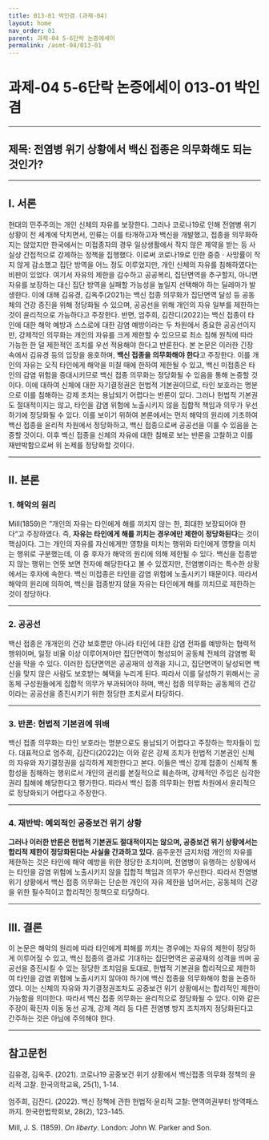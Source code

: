 ```yaml
---
title: 013-01 박인겸 (과제-04)
layout: home
nav_order: 01
parent: 과제-04 5-6단락 논증에세이
permalink: /asmt-04/013-01
---
```


# 과제-04 5-6단락 논증에세이 013-01 박인겸 

---

## 제목: 전염병 위기 상황에서 백신 접종은 의무화해도 되는 것인가?

---

## I. 서론

현대의 민주주의는 개인 신체의 자유를 보장한다. 그러나 코로나19로 인해 전염병 위기 상황이 전 세계에 닥치면서, 인류는 이를 타개하고자 백신을 개발했고, 접종을 의무화하지는 않았지만 한국에서는 미접종자의 경우 일상생활에서 작지 않은 제약을 받는 등 사실상 간접적으로 강제하는 정책을 집행했다. 이로써 코로나19로 인한 중증 · 사망률이 작지 않게 감소했고 집단 방역을 어느 정도 이루었지만, 개인 신체의 자유를 침해하였다는 비판이 있었다. 여기서 자유의 제한을 감수하고 공공복리, 집단면역을 추구할지, 아니면 자유를 보장하는 대신 집단 방역을 실패할 가능성을 높일지 선택해야 하는 딜레마가 발생한다.
이에 대해 김유경, 김옥주(2021)는 백신 접종 의무화가 집단면역 달성 등 공동체의 건강 증진을 위해 정당화될 수 있으며, 공공선을 위해 개인의 자유 일부를 제한하는 것이 윤리적으로 가능하다고 주장한다. 반면, 엄주희, 김잔디(2022)는 백신 접종이 타인에 대한 해악 예방과 스스로에 대한 감염 예방이라는 두 차원에서 중요한 공공선이지만, 강제적인 의무화는 개인의 자유를 크게 제한할 수 있으므로 최소 침해 원칙에 따라 가능한 한 덜 제한적인 조치를 우선 적용해야 한다고 반론한다. 본 논문은 이러한 긴장 속에서 김유경 등의 입장을 옹호하며, **백신 접종을 의무화해야 한다**고 주장한다. 이를 개인의 자유는 오직 타인에게 해악을 미칠 때에 한하여 제한될 수 있고, 백신 미접종은 타인의 감염 위험을 증대시키므로 백신 접종 의무화는 정당화될 수 있음을 통해 논증할 것이다. 이에 대하여 신체에 대한 자기결정권은 헌법적 기본권이므로, 타인 보호라는 명분으로 이를 침해하는 강제 조치는 용납되기 어렵다는 반론이 있다. 그러나 헌법적 기본권도 절대적이지는 않고, 타인을 감염 위험에 노출시키지 않을 집합적 책임과 의무가 우선하기에 정당화될 수 있다. 이를 보이기 위하여 본론에서는 먼저 해악의 원리에 기초하여 백신 접종을 윤리적 차원에서 정당화하고, 백신 접종으로써 공공선을 이룰 수 있음을 논증할 것이다. 이후 백신 접종을 신체의 자유에 대한 침해로 보는 반론을 고찰하고 이를 재반박함으로써 위 논제를 정당화할 것이다.

---

## II. 본론

### 1. 해악의 원리

Mill(1859)은 ”개인의 자유는 타인에게 해를 끼치지 않는 한, 최대한 보장되어야 한다“고 주장하였다. 즉, **자유는 타인에게 해를 끼치는 경우에만 제한이 정당화된다**는 것이 핵심이다. 그는 개인의 자유를 자신에게만 영향을 미치는 행위와 타인에게 영향을 미치는 행위로 구분했는데, 이 중 후자가 해악의 원리에 의해 제한될 수 있다. 백신을 접종받지 않는 행위는 언뜻 보면 전자에 해당한다고 볼 수 있겠지만, 전염병이라는 특수한 상황에서는 후자에 속한다. 백신 미접종은 타인을 감염 위험에 노출시키기 때문이다. 따라서 해악의 원리에 의하여, 백신을 접종받지 않을 자유는 타인에게 해를 끼치므로 제한하는 것이 정당하다.

---

### 2. 공공선

백신 접종은 개개인의 건강 보호뿐만 아니라 타인에 대한 감염 전파를 예방하는 협력적 행위이며, 일정 비율 이상 이루어져야만 집단면역이 형성되어 공동체 전체의 감염병 확산을 막을 수 있다. 이러한 집단면역은 공공재의 성격을 지니고, 집단면역이 달성되면 백신을 맞지 않은 사람도 보호받는 혜택을 누리게 된다. 따라서 이를 달성하기 위해서는 공동체 구성원들에게 집합적 의무가 부과되어야 하며, 백신 접종 의무화는 공동체의 건강이라는 공공선을 증진시키기 위한 정당한 조치로서 타당하다.

---

### 3. 반론: 헌법적 기본권에 위배

백신 접종 의무화는 타인 보호라는 명분으로도 용납되기 어렵다고 주장하는 학자들이 있다. 대표적으로 엄주희, 김잔디(2022)는 이와 같은 강제 조치가 헌법적 기본권인 신체의 자유와 자기결정권을 심각하게  제한한다고 본다. 이들은 백신 강제 접종이 신체적 통합성을 침해하는 행위로서 개인의 권리를 본질적으로 훼손하며, 강제적인 주입은 심각한 권리 침해에 해당한다고 평가한다. 따라서 백신 접종 의무화는 헌법 차원에서 윤리적으로 정당화되기 어렵다고 주장한다.

---

### 4. 재반박: 예외적인 공중보건 위기 상황

**그러나 이러한 반론은 헌법적 기본권도 절대적이지는 않으며, 공중보건 위기 상황에서는 합리적 제한이 정당화된다는 사실을 간과하고 있다.** 음주운전 금지처럼 개인의 자유를 제한하는 것은 타인에 해악 예방을 위한 정당한 조치이며, 전염병이 유행하는 상황에서는 타인을 감염 위험에 노출시키지 않을 집합적 책임과 의무가 우선한다. 따라서 전염병 위기 상황에서 백신 접종 의무화는 단순한 개인의 자유 제한을 넘어서는, 공동체의 건강을 위한 필수적이고 합리적인 정책으로 타당하다.

---

## III. 결론 

이 논문은 해악의 원리에 따라 타인에게 피해를 끼치는 경우에는 자유의 제한이 정당하게 이루어질 수 있고, 백신 접종의 결과로 기대하는 집단면역은 공공재의 성격을 띄며 공공선을 증진시킬 수 있는 정당한 조치임을 토대로, 헌법적 기본권을 합리적으로 제한하여 타인을 감염 위험에 노출시키지 않아야 하기에 백신 접종을 의무화해야 함을 논증하였다. 이는 신체의 자유와 자기결정권조차도 공중보건 위기 상황에서는 합리적인 제한이 가능함을 의미한다. 따라서 백신 접종 의무화는 윤리적으로 정당화될 수 있다. 이와 같은 주장이 확진자 이동 동선 공개, 강제 격리 등 다른 전염병 방지 조치까지 정당화된다고 간주하는 것은 아님에 주의해야 한다. 

---

## 참고문헌 

김유경, 김옥주. (2021). 코로나19 공중보건 위기 상황에서 백신접종 의무화 정책의 윤리적 고찰. 한국의학교육, 25(1), 1-14.

엄주희, 김잔디. (2022). 백신 정책에 관한 헌법적·윤리적 고찰: 면역여권부터 방역패스까지. 한국헌법학회보, 28(2), 123-145.

Mill, J. S. (1859). *On liberty*. London: John W. Parker and Son.